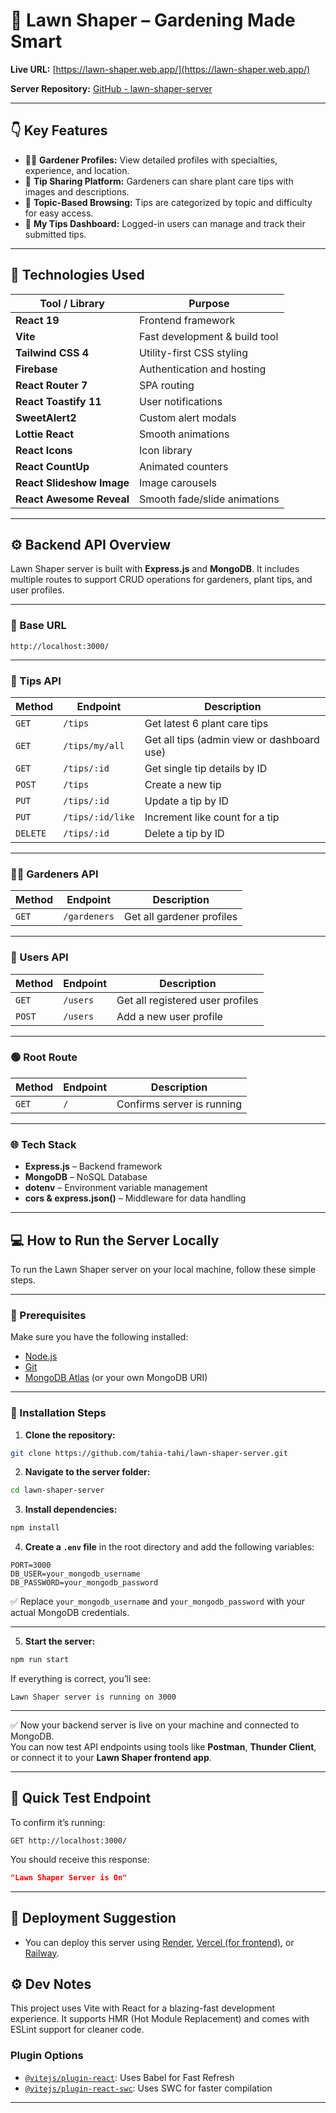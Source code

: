 # 🌿 Lawn Shaper – Gardening Made Smart

**Live URL:** [https://lawn-shaper.web.app/](https://lawn-shaper.web.app/)


**Server Repository:** [GitHub - lawn-shaper-server](https://github.com/tahia-tahi/lawn-shaper-server)



---

## 👇 Key Features

- 👩‍🌾 **Gardener Profiles:** View detailed profiles with specialties, experience, and location.
- 📸 **Tip Sharing Platform:** Gardeners can share plant care tips with images and descriptions.
- 🧾 **Topic-Based Browsing:** Tips are categorized by topic and difficulty for easy access.
- 📂 **My Tips Dashboard:** Logged-in users can manage and track their submitted tips.

---

## 🧰 Technologies Used

| Tool / Library             | Purpose                                |
|----------------------------|----------------------------------------|
| **React 19**               | Frontend framework                     |
| **Vite**                   | Fast development & build tool          |
| **Tailwind CSS 4**         | Utility-first CSS styling              |
| **Firebase**               | Authentication and hosting             |
| **React Router 7**         | SPA routing                            |
| **React Toastify 11**      | User notifications                     |
| **SweetAlert2**            | Custom alert modals                    |
| **Lottie React**           | Smooth animations                      |
| **React Icons**            | Icon library                           |
| **React CountUp**          | Animated counters                      |
| **React Slideshow Image**  | Image carousels                        |
| **React Awesome Reveal**   | Smooth fade/slide animations           |

---

## ⚙️ Backend API Overview 

Lawn Shaper server is built with **Express.js** and **MongoDB**. It includes multiple routes to support CRUD operations for gardeners, plant tips, and user profiles.

---

### 📌 Base URL

```http
http://localhost:3000/
```

---

### 📂 Tips API

| Method | Endpoint             | Description                                |
|--------|----------------------|--------------------------------------------|
| `GET`  | `/tips`              | Get latest 6 plant care tips               |
| `GET`  | `/tips/my/all`       | Get all tips (admin view or dashboard use) |
| `GET`  | `/tips/:id`          | Get single tip details by ID               |
| `POST` | `/tips`              | Create a new tip                           |
| `PUT`  | `/tips/:id`          | Update a tip by ID                         |
| `PUT`  | `/tips/:id/like`     | Increment like count for a tip             |
| `DELETE` | `/tips/:id`        | Delete a tip by ID                         |

---

### 👨‍🌾 Gardeners API

| Method | Endpoint     | Description                     |
|--------|--------------|---------------------------------|
| `GET`  | `/gardeners` | Get all gardener profiles       |

---

### 👤 Users API

| Method | Endpoint     | Description                     |
|--------|--------------|---------------------------------|
| `GET`  | `/users`     | Get all registered user profiles|
| `POST` | `/users`     | Add a new user profile          |

---

### 🟢 Root Route

| Method | Endpoint | Description                |
|--------|----------|----------------------------|
| `GET`  | `/`      | Confirms server is running |

---

### 🌐 Tech Stack

- **Express.js** – Backend framework
- **MongoDB** – NoSQL Database
- **dotenv** – Environment variable management
- **cors & express.json()** – Middleware for data handling

---

## 💻 How to Run the Server Locally

To run the Lawn Shaper server on your local machine, follow these simple steps.

---

### 🧾 Prerequisites

Make sure you have the following installed:

- [Node.js](https://nodejs.org/)
- [Git](https://git-scm.com/)
- [MongoDB Atlas](https://www.mongodb.com/cloud/atlas) (or your own MongoDB URI)

---

### 🚀 Installation Steps

1. **Clone the repository:**

```bash
git clone https://github.com/tahia-tahi/lawn-shaper-server.git
```

2. **Navigate to the server folder:**

```bash
cd lawn-shaper-server
```

3. **Install dependencies:**

```bash
npm install
```

4. **Create a `.env` file** in the root directory and add the following variables:

```
PORT=3000
DB_USER=your_mongodb_username
DB_PASSWORD=your_mongodb_password
```

✅ Replace `your_mongodb_username` and `your_mongodb_password` with your actual MongoDB credentials.

---

5. **Start the server:**

```bash
npm run start
```

If everything is correct, you’ll see:

```
Lawn Shaper server is running on 3000
```

---

✅ Now your backend server is live on your machine and connected to MongoDB.  
You can now test API endpoints using tools like **Postman**, **Thunder Client**, or connect it to your **Lawn Shaper frontend app**.

---

## 🧪 Quick Test Endpoint

To confirm it’s running:

```http
GET http://localhost:3000/
```

You should receive this response:

```json
"Lawn Shaper Server is On"
```

---

## 🚀 Deployment Suggestion

- You can deploy this server using [Render](https://render.com/), [Vercel (for frontend)](https://vercel.com/), or [Railway](https://railway.app/).

## ⚙️ Dev Notes

This project uses Vite with React for a blazing-fast development experience. It supports HMR (Hot Module Replacement) and comes with ESLint support for cleaner code.

### Plugin Options

- [`@vitejs/plugin-react`](https://github.com/vitejs/vite-plugin-react): Uses Babel for Fast Refresh
- [`@vitejs/plugin-react-swc`](https://github.com/vitejs/vite-plugin-react-swc): Uses SWC for faster compilation

---

